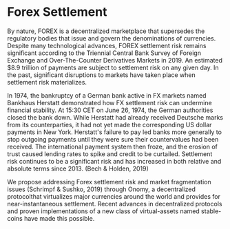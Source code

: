 # Forex Settlement

By nature, FOREX is a decentralized marketplace that supersedes the regulatory bodies that issue and govern the denominations of currencies. Despite many technological advances, FOREX settlement risk remains significant according to the Triennial Central Bank Survey of Foreign Exchange and Over-The-Counter Derivatives Markets in 2019. An estimated $8.9 trillion of payments are subject to settlement risk on any given day. In the past, significant disruptions to markets have taken place when settlement risk materializes. 

In 1974, the bankruptcy of a German bank active in FX markets named Bankhaus Herstatt demonstrated how FX settlement risk can undermine financial stability. At 15:30 CET on June 26, 1974, the German authorities closed the bank down. While Herstatt had already received Deutsche marks from its counterparties, it had not yet made the corresponding US dollar payments in New York. Herstatt's failure to pay led banks more generally to stop outgoing payments until they were sure their countervalues had been received. The international payment system then froze, and the erosion of trust caused lending rates to spike and credit to be curtailed. Settlement risk continues to be a significant risk and has increased in both relative and absolute terms since 2013. \(Bech & Holden, 2019\)

We propose addressing Forex settlement risk and market fragmentation issues \(Schrimpf & Sushko, 2019\) through Onomy, a decentralized protocolthat virtualizes major currencies around the world and provides for near-instantaneous settlement. Recent advances in decentralized protocols and proven implementations of a new class of virtual-assets named stable-coins have made this possible.

